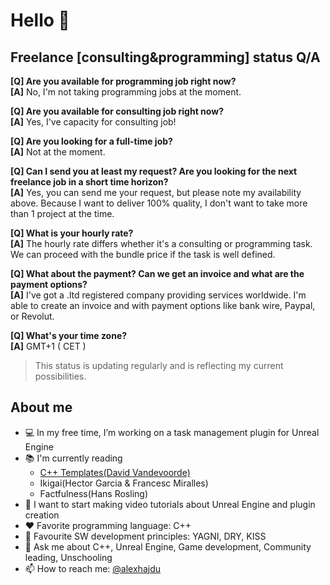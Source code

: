 # Hello 🖖

## Freelance [consulting&programming] status Q/A

__[Q] Are you available for programming job right now?__<br>
__[A]__ No, I'm not taking programming jobs at the moment.

__[Q] Are you available for consulting job right now?__<br>
__[A]__ Yes, I've capacity for consulting job!

__[Q] Are you looking for a full-time job?__<br>
__[A]__ Not at the moment.

__[Q] Can I send you at least my request? Are you looking for the next freelance job in a short time horizon?__<br>
__[A]__ Yes, you can send me your request, but please note my availability above. Because I want to deliver 100% quality, I don't want to take more than 1 project at the time.

__[Q] What is your hourly rate?__<br>
__[A]__ The hourly rate differs whether it's a consulting or programming task. We can proceed with the bundle price if the task is well defined.

__[Q] What about the payment? Can we get an invoice and what are the payment options?__<br>
__[A]__ I've got a .ltd registered company providing services worldwide. I'm able to create an invoice and with payment options like bank wire, Paypal, or Revolut.

__[Q] What's your time zone?__<br>
__[A]__ GMT+1 ( CET )

> This status is updating regularly and is reflecting my current possibilities.

## About me

- 💻 In my free time, I’m working on a task management plugin for Unreal Engine
- 📚 I'm currently reading 
  - [C++ Templates(David Vandevoorde)](https://amzn.to/2ZEOJKV)
  - Ikigai(Hector Garcia & Francesc Miralles)
  - Factfulness(Hans Rosling)
- 🎤 I want to start making video tutorials about Unreal Engine and plugin creation
- ❤️ Favorite programming language: C++
- 📜 Favourite SW development principles: YAGNI, DRY, KISS
- 💬 Ask me about C++, Unreal Engine, Game development, Community leading, Unschooling
- 📫 How to reach me: [@alexhajdu](https://twitter.com/alexhajdu)
